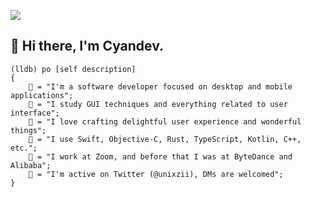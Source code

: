 <img src="https://github.com/unixzii/unixzii/raw/master/hero.png"></img>

## 👋 Hi there, I'm Cyandev.

```
(lldb) po [self description]
{
    📱 = "I'm a software developer focused on desktop and mobile applications";
    🤔 = "I study GUI techniques and everything related to user interface";
    🌟 = "I love crafting delightful user experience and wonderful things";
    🔨 = "I use Swift, Objective-C, Rust, TypeScript, Kotlin, C++, etc.";
    💼 = "I work at Zoom, and before that I was at ByteDance and Alibaba";
    💬 = "I'm active on Twitter (@unixzii), DMs are welcomed";
}
```
